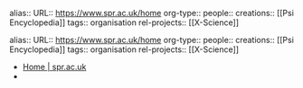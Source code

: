 alias::
URL:: https://www.spr.ac.uk/home
org-type::
people::
creations:: [[Psi Encyclopedia]] 
tags:: organisation
rel-projects:: [[X-Science]] 


alias::
URL:: https://www.spr.ac.uk/home
org-type::
people::
creations:: [[Psi Encyclopedia]] 
tags:: organisation
rel-projects:: [[X-Science]] 


- [Home | spr.ac.uk](https://www.spr.ac.uk/home)
-